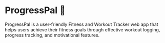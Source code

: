# ProgressPal 🦾
ProgressPal is a user-friendly Fitness and Workout Tracker web app that helps users achieve their fitness goals through effective workout logging, progress tracking, and motivational features.
